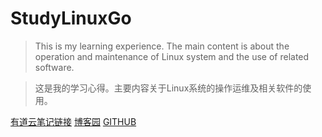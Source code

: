 # StudyLinuxGo

> This is my learning experience. The main content is about the operation and maintenance of Linux system and the use of related software.

> 这是我的学习心得。主要内容关于Linux系统的操作运维及相关软件的使用。

[有道云笔记链接](http://note.youdao.com/noteshare?id=db7838e27993434d54e9c94aae3e4abb)
[博客园](https://www.cnblogs.com/cjb100/p/10502703.html)
[GITHUB](https://github.com/boxker/StudyLinuxGo)
